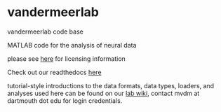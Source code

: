 vandermeerlab
=============

vandermeerlab code base

MATLAB code for the analysis of neural data

please see [here](LICENSE.md) for licensing information

Check out our readthedocs [here](http://vandermeerlab-fork.readthedocs.io/en/latest/)

tutorial-style introductions to the data formats, data types, loaders,
and analyses used here can be found on our
[lab wiki](http://ctnsrv.uwaterloo.ca/vandermeerlab/), contact mvdm at
dartmouth dot edu for login credentials.
